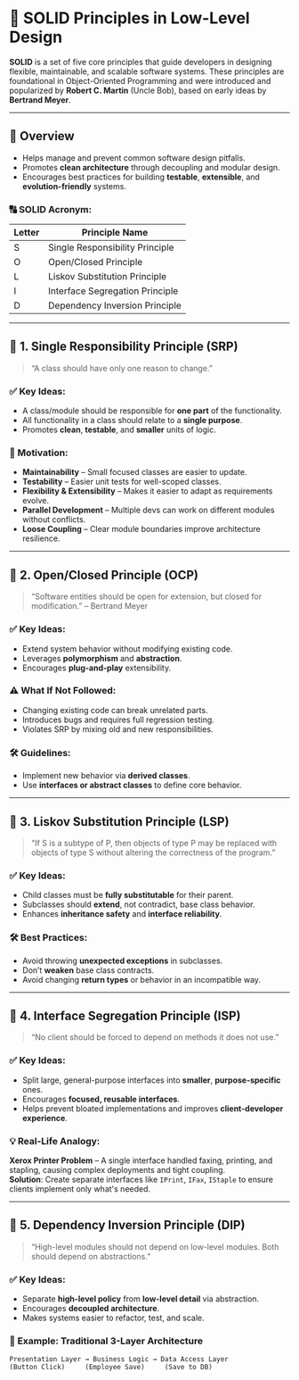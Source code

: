 # 🧱 SOLID Principles in Low-Level Design

**SOLID** is a set of five core principles that guide developers in designing flexible, maintainable, and scalable software systems. These principles are foundational in Object-Oriented Programming and were introduced and popularized by **Robert C. Martin** (Uncle Bob), based on early ideas by **Bertrand Meyer**.

---

## 📌 Overview

- Helps manage and prevent common software design pitfalls.
- Promotes **clean architecture** through decoupling and modular design.
- Encourages best practices for building **testable**, **extensible**, and **evolution-friendly** systems.

### 🔠 SOLID Acronym:

| Letter | Principle Name                    |
|--------|----------------------------------|
| S      | Single Responsibility Principle  |
| O      | Open/Closed Principle            |
| L      | Liskov Substitution Principle    |
| I      | Interface Segregation Principle  |
| D      | Dependency Inversion Principle   |

---

## 🔹 1. Single Responsibility Principle (SRP)

> “A class should have only one reason to change.”

### ✅ Key Ideas:
- A class/module should be responsible for **one part** of the functionality.
- All functionality in a class should relate to a **single purpose**.
- Promotes **clean**, **testable**, and **smaller** units of logic.

### 🎯 Motivation:
- **Maintainability** – Small focused classes are easier to update.
- **Testability** – Easier unit tests for well-scoped classes.
- **Flexibility & Extensibility** – Makes it easier to adapt as requirements evolve.
- **Parallel Development** – Multiple devs can work on different modules without conflicts.
- **Loose Coupling** – Clear module boundaries improve architecture resilience.

---

## 🔹 2. Open/Closed Principle (OCP)

> “Software entities should be open for extension, but closed for modification.” – Bertrand Meyer

### ✅ Key Ideas:
- Extend system behavior without modifying existing code.
- Leverages **polymorphism** and **abstraction**.
- Encourages **plug-and-play** extensibility.

### ⚠️ What If Not Followed:
- Changing existing code can break unrelated parts.
- Introduces bugs and requires full regression testing.
- Violates SRP by mixing old and new responsibilities.

### 🛠 Guidelines:
- Implement new behavior via **derived classes**.
- Use **interfaces or abstract classes** to define core behavior.

---

## 🔹 3. Liskov Substitution Principle (LSP)

> “If S is a subtype of P, then objects of type P may be replaced with objects of type S without altering the correctness of the program.”

### ✅ Key Ideas:
- Child classes must be **fully substitutable** for their parent.
- Subclasses should **extend**, not contradict, base class behavior.
- Enhances **inheritance safety** and **interface reliability**.

### 🛠 Best Practices:
- Avoid throwing **unexpected exceptions** in subclasses.
- Don’t **weaken** base class contracts.
- Avoid changing **return types** or behavior in an incompatible way.

---

## 🔹 4. Interface Segregation Principle (ISP)

> “No client should be forced to depend on methods it does not use.”

### ✅ Key Ideas:
- Split large, general-purpose interfaces into **smaller**, **purpose-specific** ones.
- Encourages **focused, reusable interfaces**.
- Helps prevent bloated implementations and improves **client-developer experience**.

### 💡 Real-Life Analogy:
**Xerox Printer Problem** – A single interface handled faxing, printing, and stapling, causing complex deployments and tight coupling.  
**Solution**: Create separate interfaces like `IPrint`, `IFax`, `IStaple` to ensure clients implement only what's needed.

---

## 🔹 5. Dependency Inversion Principle (DIP)

> “High-level modules should not depend on low-level modules. Both should depend on abstractions.”

### ✅ Key Ideas:
- Separate **high-level policy** from **low-level detail** via abstraction.
- Encourages **decoupled architecture**.
- Makes systems easier to refactor, test, and scale.

### 🧱 Example: Traditional 3-Layer Architecture

```text
Presentation Layer → Business Logic → Data Access Layer
(Button Click)     (Employee Save)     (Save to DB)
